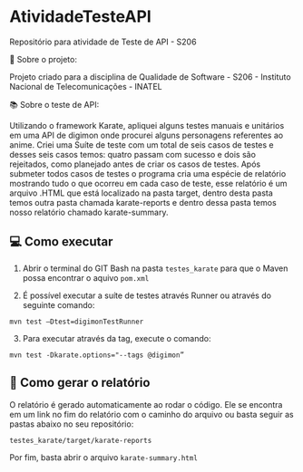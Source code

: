 # AtividadeTesteAPI
Repositório para atividade de Teste de API - S206

📜 Sobre o projeto:

Projeto criado para a disciplina de Qualidade de Software - S206 - Instituto Nacional de Telecomunicações - INATEL

📚 Sobre o teste de API:

Utilizando o framework Karate, apliquei alguns testes manuais e unitários em uma API de digimon onde procurei alguns personagens referentes ao anime. Criei uma Suíte de teste com um total de seis casos de testes e desses seis casos temos: quatro passam com sucesso e dois são rejeitados, como planejado antes de criar os casos de testes. Após submeter todos casos de testes o programa cria uma espécie de relatório mostrando tudo o que ocorreu em cada caso de teste, esse relatório é um arquivo .HTML que está localizado na pasta target, dentro desta pasta temos outra pasta chamada karate-reports e dentro dessa pasta temos nosso relatório chamado karate-summary.

## 💻 Como executar

1. Abrir o terminal do GIT Bash na pasta `testes_karate` para que o Maven possa encontrar o aquivo `pom.xml`

2. É possível executar a suíte de testes através Runner ou através do seguinte comando: 
```
mvn test –Dtest=digimonTestRunner
```

3. Para executar através da tag, execute o comando:
```
mvn test -Dkarate.options="--tags @digimon”
```

## 📑 Como gerar o relatório

O relatório é gerado automaticamente ao rodar o código. Ele se encontra em um link no fim do relatório com o caminho do arquivo ou basta seguir as pastas abaixo no seu repositório:
```
testes_karate/target/karate-reports
```

Por fim, basta abrir o arquivo `karate-summary.html`